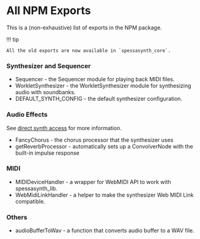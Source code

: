 # All NPM Exports
This is a (non-exhaustive) list of exports in the NPM package.

!!! tip

    All the old exports are now available in `spessasynth_core`.

### Synthesizer and Sequencer
- Sequencer - the Sequencer module for playing back MIDI files.
- WorkletSynthesizer - the WorkletSynthesizer module for synthesizing audio with soundbanks.
- DEFAULT_SYNTH_CONFIG - the default synthesizer configuration.

### Audio Effects
See [direct synth access](../getting-started/main-thread-rendering.md) for more information.
- FancyChorus - the chorus processor that the synthesizer uses
- getReverbProcessor - automatically sets up a ConvolverNode with the built-in impulse response

### MIDI
- MIDIDeviceHandler - a wrapper for WebMIDI API to work with spessasynth_lib.
- WebMidiLinkHandler - a helper to make the synthesizer Web MIDI Link compatible.

### Others
- audioBufferToWav - a function that converts audio buffer to a WAV file.